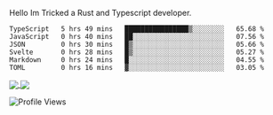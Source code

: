 Hello Im Tricked a Rust and Typescript developer.

<!--START_SECTION:waka-->

```text
TypeScript   5 hrs 49 mins   ████████████████▒░░░░░░░░   65.68 %
JavaScript   0 hrs 40 mins   ██░░░░░░░░░░░░░░░░░░░░░░░   07.56 %
JSON         0 hrs 30 mins   █▒░░░░░░░░░░░░░░░░░░░░░░░   05.66 %
Svelte       0 hrs 28 mins   █▒░░░░░░░░░░░░░░░░░░░░░░░   05.27 %
Markdown     0 hrs 24 mins   █░░░░░░░░░░░░░░░░░░░░░░░░   04.55 %
TOML         0 hrs 16 mins   ▓░░░░░░░░░░░░░░░░░░░░░░░░   03.05 %
```

<!--END_SECTION:waka-->

<a href="https://github.com/Tricked-dev?tab=repositories">
  <img align="center" src="https://github-readme-stats.vercel.app/api/top-langs/?username=Tricked-dev&hide=scheme&count_private=true&title_color=EC5061&text_color=FBDCDF&icon_color=E89F9A&bg_color=0D1117" />
</a>
<a href="https://github.com/Tricked-dev?tab=repositories">
  <img align="center" src="https://github-readme-stats.vercel.app/api?username=Tricked-dev&show_icons=true&line_height=33&count_private=true&title_color=EC5061&text_color=FBDCDF&icon_color=E89F9A&bg_color=0D1117&compact=true" />
</a>

![Profile Views](https://api.tricked.pro/badge?user=tricked&style=FlatSquare)
